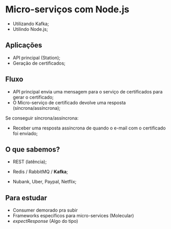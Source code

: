 # Micro-serviços com Node.js

- Utilizando Kafka;
- Utilindo Node.js;

## Aplicações

- API principal (Station);
- Geração de certificados;

## Fluxo

- API principal envia uma mensagem para o serviço de certificados para gerar o certificado;
- O Micro-serviço de certificado devolve uma resposta (síncrona/assíncrona);

Se conseguir síncrona/assíncrona:

- Receber uma resposta assíncrona de quando o e-mail com o certificado foi enviado;


## O que sabemos?

- REST (latência);
- Redis / RabbitMQ / **Kafka**;

- Nubank, Uber, Paypal, Netflix;


## Para estudar

- Consumer demorado pra subir
- Frameworks específicos para micro-services (Molecular)
- _expectResponse_ (Algo do tipo)
